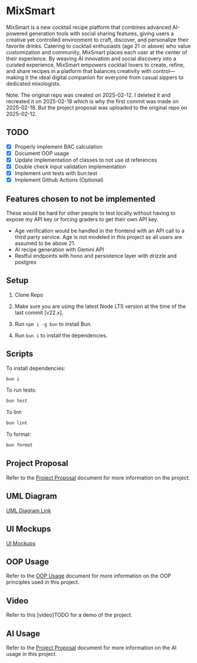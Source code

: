 # MixSmart

MixSmart is a new cocktail recipe platform that combines advanced AI-powered generation tools with social sharing features, giving users a creative yet controlled environment to craft, discover, and personalize their favorite drinks. Catering to cocktail enthusiasts (age 21 or above) who value customization and community, MixSmart places each user at the center of their experience. By weaving AI innovation and social discovery into a curated experience, MixSmart empowers cocktail lovers to create, refine, and share recipes in a platform that balances creativity with control—making it the ideal digital companion for everyone from casual sippers to dedicated mixologists.

Note: The original repo was created on 2025-02-12. I deleted it and recreated it on 2025-02-18 which is why the first commit was made on 2025-02-18. But the project proposal was uploaded to the original repo on 2025-02-12.

## TODO

- [x] Properly implement BAC calculation
- [x] Document OOP usage
- [x] Update implementation of classes to not use id references
- [x] Double check input validation implementation
- [x] Implement unit tests with bun:test
- [x] Implement Github Actions (Optional)

## Features chosen to not be implemented

These would be hard for other people to test locally without having to expose my API key or forcing graders to get their own API key.

- Age verification would be handled in the frontend with an API call to a third party service. Age is not modeled in this project as all users are assumed to be above 21.
- AI recipe generation with Gemini API
- Restful endpoints with hono and persistence layer with drizzle and postgres

## Setup

1. Clone Repo

2. Make sure you are using the latest Node LTS version at the time of the last commit [v22.x].

3. Run `npm i -g bun` to install Bun.

4. Run `bun i` to install the dependencies.

## Scripts

To install dependencies:

```sh
bun i
```

To run tests:

```sh
bun test
```

To lint:

```sh
bun lint
```

To format:

```sh
bun format
```

## Project Proposal

Refer to the [Project Proposal](./Project%20Proposal.md) document for more information on the project.

## UML Diagram

[UML Diagram Link](https://lucid.app/lucidchart/004dfd0b-3b14-41e0-9959-1cfc2c77f47a/edit?invitationId=inv_5cd3057b-8dce-4686-86a1-56a751556329)

## UI Mockups

[UI Mockups](https://www.figma.com/design/DVjv0IZhI7psUEEVeLe7ZK/MixSmart-UI-Mockups?node-id=0-1&t=rE2CcvRN7MfN6QE7-1)

## OOP Usage

Refer to the [OOP Usage](./OOP%20Usage.md) document for more information on the OOP principles used in this project.

## Video

Refer to this [video]TODO for a demo of the project.

## AI Usage

Refer to the [Project Proposal](./Project%20Proposal.md) document for more information on the AI usage in this project.
